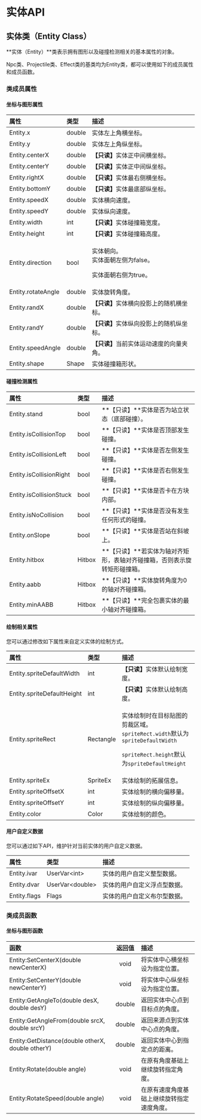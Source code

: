 # 实体API

## 实体类（Entity Class）

**实体（Entity）**类表示拥有图形以及碰撞检测相关的基本属性的对象。

Npc类、Projectile类、Effect类的基类均为Entity类，都可以使用如下的成员属性和成员函数。

### 类成员属性

#### 坐标与图形属性

<table>
  <thead>
    <tr>
      <th style="text-align:left">&#x5C5E;&#x6027;</th>
      <th style="text-align:left">&#x7C7B;&#x578B;</th>
      <th style="text-align:left">&#x63CF;&#x8FF0;</th>
    </tr>
  </thead>
  <tbody>
    <tr>
      <td style="text-align:left">Entity.x</td>
      <td style="text-align:left">double</td>
      <td style="text-align:left">&#x5B9E;&#x4F53;&#x5DE6;&#x4E0A;&#x89D2;&#x6A2A;&#x5750;&#x6807;&#x3002;</td>
    </tr>
    <tr>
      <td style="text-align:left">Entity.y</td>
      <td style="text-align:left">double</td>
      <td style="text-align:left">&#x5B9E;&#x4F53;&#x5DE6;&#x4E0A;&#x89D2;&#x7EB5;&#x5750;&#x6807;&#x3002;</td>
    </tr>
    <tr>
      <td style="text-align:left">Entity.centerX</td>
      <td style="text-align:left">double</td>
      <td style="text-align:left"><b>&#x3010;&#x53EA;&#x8BFB;&#x3011;</b>&#x5B9E;&#x4F53;&#x6B63;&#x4E2D;&#x95F4;&#x6A2A;&#x5750;&#x6807;&#x3002;</td>
    </tr>
    <tr>
      <td style="text-align:left">Entity.centerY</td>
      <td style="text-align:left">double</td>
      <td style="text-align:left"><b>&#x3010;&#x53EA;&#x8BFB;&#x3011;</b>&#x5B9E;&#x4F53;&#x6B63;&#x4E2D;&#x95F4;&#x7EB5;&#x5750;&#x6807;&#x3002;</td>
    </tr>
    <tr>
      <td style="text-align:left">Entity.rightX</td>
      <td style="text-align:left">double</td>
      <td style="text-align:left"><b>&#x3010;&#x53EA;&#x8BFB;&#x3011;</b>&#x5B9E;&#x4F53;&#x6700;&#x53F3;&#x4FA7;&#x6A2A;&#x5750;&#x6807;&#x3002;</td>
    </tr>
    <tr>
      <td style="text-align:left">Entity.bottomY</td>
      <td style="text-align:left">double</td>
      <td style="text-align:left"><b>&#x3010;&#x53EA;&#x8BFB;&#x3011;</b>&#x5B9E;&#x4F53;&#x6700;&#x5E95;&#x90E8;&#x7EB5;&#x5750;&#x6807;&#x3002;</td>
    </tr>
    <tr>
      <td style="text-align:left">Entity.speedX</td>
      <td style="text-align:left">double</td>
      <td style="text-align:left">&#x5B9E;&#x4F53;&#x6A2A;&#x5411;&#x901F;&#x5EA6;&#x3002;</td>
    </tr>
    <tr>
      <td style="text-align:left">Entity.speedY</td>
      <td style="text-align:left">double</td>
      <td style="text-align:left">&#x5B9E;&#x4F53;&#x7EB5;&#x5411;&#x901F;&#x5EA6;&#x3002;</td>
    </tr>
    <tr>
      <td style="text-align:left">Entity.width</td>
      <td style="text-align:left">int</td>
      <td style="text-align:left"><b>&#x3010;&#x53EA;&#x8BFB;&#x3011;</b>&#x5B9E;&#x4F53;&#x78B0;&#x649E;&#x7BB1;&#x5BBD;&#x5EA6;&#x3002;</td>
    </tr>
    <tr>
      <td style="text-align:left">Entity.height</td>
      <td style="text-align:left">int</td>
      <td style="text-align:left"><b>&#x3010;&#x53EA;&#x8BFB;&#x3011;</b>&#x5B9E;&#x4F53;&#x78B0;&#x649E;&#x7BB1;&#x9AD8;&#x5EA6;&#x3002;</td>
    </tr>
    <tr>
      <td style="text-align:left">Entity.direction</td>
      <td style="text-align:left">bool</td>
      <td style="text-align:left">
        <p>&#x5B9E;&#x4F53;&#x671D;&#x5411;&#x3002;
          <br />&#x5B9E;&#x4F53;&#x9762;&#x671D;&#x5DE6;&#x4FA7;&#x4E3A;false&#x3002;</p>
        <p>&#x5B9E;&#x4F53;&#x9762;&#x671D;&#x53F3;&#x4FA7;&#x4E3A;true&#x3002;</p>
      </td>
    </tr>
    <tr>
      <td style="text-align:left">Entity.rotateAngle</td>
      <td style="text-align:left">double</td>
      <td style="text-align:left">&#x5B9E;&#x4F53;&#x65CB;&#x8F6C;&#x89D2;&#x5EA6;&#x3002;</td>
    </tr>
    <tr>
      <td style="text-align:left">Entity.randX</td>
      <td style="text-align:left">double</td>
      <td style="text-align:left"><b>&#x3010;&#x53EA;&#x8BFB;&#x3011;</b>&#x5B9E;&#x4F53;&#x6A2A;&#x5411;&#x6295;&#x5F71;&#x4E0A;&#x7684;&#x968F;&#x673A;&#x6A2A;&#x5750;&#x6807;&#x3002;</td>
    </tr>
    <tr>
      <td style="text-align:left">Entity.randY</td>
      <td style="text-align:left">double</td>
      <td style="text-align:left"><b>&#x3010;&#x53EA;&#x8BFB;&#x3011;</b>&#x5B9E;&#x4F53;&#x7EB5;&#x5411;&#x6295;&#x5F71;&#x4E0A;&#x7684;&#x968F;&#x673A;&#x7EB5;&#x5750;&#x6807;&#x3002;</td>
    </tr>
    <tr>
      <td style="text-align:left">Entity.speedAngle</td>
      <td style="text-align:left">double</td>
      <td style="text-align:left"><b>&#x3010;&#x53EA;&#x8BFB;&#x3011;</b>&#x5F53;&#x524D;&#x5B9E;&#x4F53;&#x8FD0;&#x52A8;&#x901F;&#x5EA6;&#x7684;&#x5411;&#x91CF;&#x5939;&#x89D2;&#x3002;</td>
    </tr>
    <tr>
      <td style="text-align:left">Entity.shape</td>
      <td style="text-align:left">Shape</td>
      <td style="text-align:left">&#x5B9E;&#x4F53;&#x78B0;&#x649E;&#x7BB1;&#x5F62;&#x72B6;&#x3002;</td>
    </tr>
  </tbody>
</table>

#### 碰撞检测属性

| 属性 | 类型 | 描述 |
| :--- | :--- | :--- |
| Entity.stand | bool | **【只读】**实体是否为站立状态（底部碰撞）。 |
| Entity.isCollisionTop | bool | **【只读】**实体是否顶部发生碰撞。 |
| Entity.isCollisionLeft | bool | **【只读】**实体是否左侧发生碰撞。 |
| Entity.isCollisionRight | bool | **【只读】**实体是否右侧发生碰撞。 |
| Entity.isCollisionStuck | bool | **【只读】**实体是否卡在方块内部。 |
| Entity.isNoCollision | bool | **【只读】**实体是否没有发生任何形式的碰撞。 |
| Entity.onSlope | bool | **【只读】**实体是否站在斜坡上。 |
| Entity.hitbox | Hitbox | **【只读】**若实体为轴对齐矩形，表轴对齐碰撞箱，否则表示旋转矩形碰撞箱。 |
| Entity.aabb | Hitbox | **【只读】**实体旋转角度为0的轴对齐碰撞箱。 |
| Entity.minAABB | Hitbox | **【只读】**完全包裹实体的最小轴对齐碰撞箱。 |

#### 绘制相关属性

您可以通过修改如下属性来自定义实体的绘制方式。

<table>
  <thead>
    <tr>
      <th style="text-align:left">&#x5C5E;&#x6027;</th>
      <th style="text-align:left">&#x7C7B;&#x578B;</th>
      <th style="text-align:left">&#x63CF;&#x8FF0;</th>
    </tr>
  </thead>
  <tbody>
    <tr>
      <td style="text-align:left">Entity.spriteDefaultWidth</td>
      <td style="text-align:left">int</td>
      <td style="text-align:left"><b>&#x3010;&#x53EA;&#x8BFB;&#x3011;</b>&#x5B9E;&#x4F53;&#x9ED8;&#x8BA4;&#x7ED8;&#x5236;&#x5BBD;&#x5EA6;&#x3002;</td>
    </tr>
    <tr>
      <td style="text-align:left">Entity.spriteDefaultHeight</td>
      <td style="text-align:left">int</td>
      <td style="text-align:left"><b>&#x3010;&#x53EA;&#x8BFB;&#x3011;</b>&#x5B9E;&#x4F53;&#x9ED8;&#x8BA4;&#x7ED8;&#x5236;&#x9AD8;&#x5EA6;&#x3002;</td>
    </tr>
    <tr>
      <td style="text-align:left">Entity.spriteRect</td>
      <td style="text-align:left">Rectangle</td>
      <td style="text-align:left">
        <p>&#x5B9E;&#x4F53;&#x7ED8;&#x5236;&#x65F6;&#x5728;&#x76EE;&#x6807;&#x8D34;&#x56FE;&#x7684;&#x526A;&#x88C1;&#x533A;&#x57DF;&#x3002;
          <br
          /><code>spriteRect.width</code>&#x9ED8;&#x8BA4;&#x4E3A;<code>spriteDefaultWidth</code>
        </p>
        <p><code>spriteRect.height</code>&#x9ED8;&#x8BA4;&#x4E3A;<code>spriteDefaultHeight</code>
        </p>
      </td>
    </tr>
    <tr>
      <td style="text-align:left">Entity.spriteEx</td>
      <td style="text-align:left">SpriteEx</td>
      <td style="text-align:left">&#x5B9E;&#x4F53;&#x7ED8;&#x5236;&#x7684;&#x62D3;&#x5C55;&#x4FE1;&#x606F;&#x3002;</td>
    </tr>
    <tr>
      <td style="text-align:left">Entity.spriteOffsetX</td>
      <td style="text-align:left">int</td>
      <td style="text-align:left">&#x5B9E;&#x4F53;&#x7ED8;&#x5236;&#x7684;&#x6A2A;&#x5411;&#x504F;&#x79FB;&#x91CF;&#x3002;</td>
    </tr>
    <tr>
      <td style="text-align:left">Entity.spriteOffsetY</td>
      <td style="text-align:left">int</td>
      <td style="text-align:left">&#x5B9E;&#x4F53;&#x7ED8;&#x5236;&#x7684;&#x7EB5;&#x5411;&#x504F;&#x79FB;&#x91CF;&#x3002;</td>
    </tr>
    <tr>
      <td style="text-align:left">Entity.color</td>
      <td style="text-align:left">Color</td>
      <td style="text-align:left">&#x5B9E;&#x4F53;&#x7ED8;&#x5236;&#x7684;&#x989C;&#x8272;&#x3002;</td>
    </tr>
  </tbody>
</table>

#### 用户自定义数据

您可以通过如下API，维护针对当前实体的用户自定义数据。

| 属性 | 类型 | 描述 |
| :--- | :--- | :--- |
| Entity.ivar | UserVar&lt;int&gt; | 实体的用户自定义整型数据。 |
| Entity.dvar | UserVar&lt;double&gt; | 实体的用户自定义浮点型数据。 |
| Entity.flags | Flags | 实体的用户自定义布尔型数据。 |

### 类成员函数

#### 坐标与图形函数

| 函数 | 返回值 | 描述 |
| :--- | :---: | :--- |
| Entity:SetCenterX\(double newCenterX\) | void | 将实体中心横坐标设为指定位置。 |
| Entity:SetCenterY\(double newCenterY\) | void | 将实体中心纵坐标设为指定位置。 |
| Entity:GetAngleTo\(double desX, double desY\) | double | 返回实体中心点到目标点的角度。 |
| Entity:GetAngleFrom\(double srcX, double srcY\) | double | 返回来源点到实体中心点的角度。 |
| Entity:GetDistance\(double otherX, double otherY\) | double | 返回实体中心到指定点的距离。 |
| Entity:Rotate\(double angle\) | void | 在原有角度基础上继续旋转指定角度。 |
| Entity:RotateSpeed\(double angle\) | void | 在原有速度角度基础上继续旋转指定速度角度。 |



